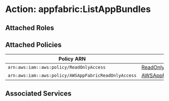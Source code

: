 # Action: appfabric:ListAppBundles

## Attached Roles

## Attached Policies

| Policy ARN | Policy Name |
|------------|-------------|
| `arn:aws:iam::aws:policy/ReadOnlyAccess` | [ReadOnlyAccess](../policies.md#readonlyaccess) |
| `arn:aws:iam::aws:policy/AWSAppFabricReadOnlyAccess` | [AWSAppFabricReadOnlyAccess](../policies.md#awsappfabricreadonlyaccess) |

## Associated Services


